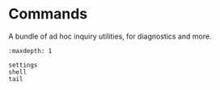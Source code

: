 # Commands

A bundle of ad hoc inquiry utilities, for diagnostics and more.

```{toctree}
:maxdepth: 1

settings
shell
tail
```

